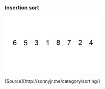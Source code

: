 ### Insertion sort

![Insertion sort](./_Assets/images/insertionsort.gif)

<div class="source">[Source](http://sonnyjr.me/category/sorting/)</div>